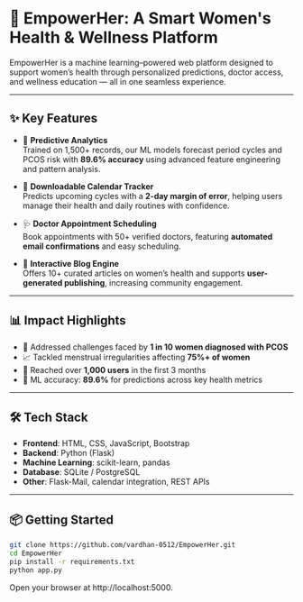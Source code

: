 # 🌸 EmpowerHer: A Smart Women's Health & Wellness Platform

EmpowerHer is a machine learning–powered web platform designed to support women’s health through personalized predictions, doctor access, and wellness education — all in one seamless experience.

---

## ✨ Key Features

- 🧠 **Predictive Analytics**  
  Trained on 1,500+ records, our ML models forecast period cycles and PCOS risk with **89.6% accuracy** using advanced feature engineering and pattern analysis.

- 📅 **Downloadable Calendar Tracker**  
  Predicts upcoming cycles with a **2-day margin of error**, helping users manage their health and daily routines with confidence.

- 🩺 **Doctor Appointment Scheduling**  
  Book appointments with 50+ verified doctors, featuring **automated email confirmations** and easy scheduling.

- 📝 **Interactive Blog Engine**  
  Offers 10+ curated articles on women’s health and supports **user-generated publishing**, increasing community engagement.

---

## 📊 Impact Highlights

- 🔬 Addressed challenges faced by **1 in 10 women diagnosed with PCOS**  
- 📈 Tackled menstrual irregularities affecting **75%+ of women**  
- 👥 Reached over **1,000 users** in the first 3 months  
- 🧪 ML accuracy: **89.6%** for predictions across key health metrics  

---

## 🛠️ Tech Stack

- **Frontend**: HTML, CSS, JavaScript, Bootstrap  
- **Backend**: Python (Flask)  
- **Machine Learning**: scikit-learn, pandas  
- **Database**: SQLite / PostgreSQL  
- **Other**: Flask-Mail, calendar integration, REST APIs

---

## 📦 Getting Started

```bash
git clone https://github.com/vardhan-0512/EmpowerHer.git
cd EmpowerHer
pip install -r requirements.txt
python app.py
```
Open your browser at http://localhost:5000.
